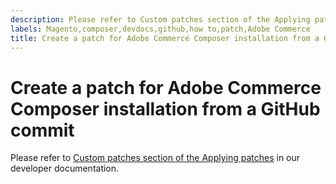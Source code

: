 ```yaml
---
description: Please refer to Custom patches section of the Applying patches in our developer documentation.
labels: Magento,composer,devdocs,github,how to,patch,Adobe Commerce
title: Create a patch for Adobe Commerce Composer installation from a GitHub commit
---
```


# Create a patch for Adobe Commerce Composer installation from a GitHub commit

Please refer to [Custom patches section of the Applying patches](https://devdocs.magento.com/guides/v2.3/comp-mgr/patching.html#custom-patches) in our developer documentation.
